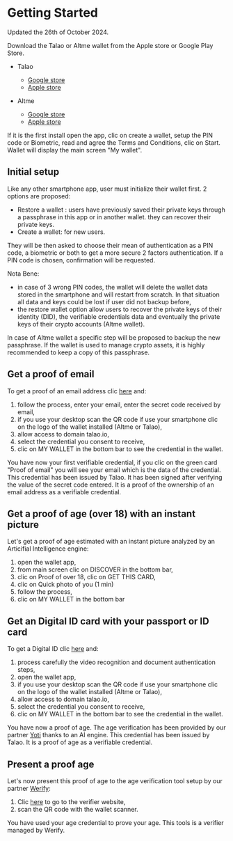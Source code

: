 # Getting Started

Updated the 26th of October 2024.

Download the Talao or Altme wallet from the Apple store or Google Play Store.

* Talao

  * [Google store](https://play.google.com/store/apps/details?id=co.talao.wallet&hl=fr)
  * [Apple store](https://apps.apple.com/fr/app/talao-wallet/id1582183266?platform=iphone)
* Altme

  * [Google store](https://play.google.com/store/apps/details?id=co.altme.alt.me.altme&hl=en-US&pli=1)
  * [Apple store](https://apps.apple.com/fr/app/altme-wallet/id1633216869)

If it is the first install open the app, clic on create a wallet, setup the PIN code or Biometric, read and agree the Terms and Conditions, clic on Start. Wallet will display the main screen "My wallet".

## Initial setup

Like any other smartphone app, user must initialize their wallet first. 2 options are proposed:

* Restore a wallet : users have previously saved their private keys through a passphrase in this app or in another wallet. they can recover their private keys.
* Create a wallet: for new users.

They will be then asked to choose their mean of authentication as a PIN code, a biometric or both to get a more secure 2 factors authentication. If a PIN code is chosen, confirmation will be requested.

Nota Bene:

* in case of 3 wrong PIN codes, the wallet will delete the wallet data stored in the smartphone and will restart from scratch. In that situation all data and keys could be lost if user did not backup before,
* the restore wallet option allow users to recover the private keys of their identity (DID), the verifiable credentials data and eventually the private keys of their crypto accounts (Altme wallet).

In case of Altme wallet a specific step will be proposed to backup the new passphrase. If the wallet is used to manage crypto assets, it is highly recommended to keep a copy of this passphrase.

## Get a proof of email

To get a proof of an email address clic [here](https://issuer.talao.co/emailpass?draft=11&format=ldp_vc) and:

1. follow the process, enter your email, enter the secret code received by email,
2. if you use your desktop scan the QR code if use your smartphone clic on the logo of the wallet installed (Altme or Talao),
3. allow access to domain talao.io,
4. select the credential you consent to receive,
5. clic on MY WALLET in the bottom bar to see the credential in the wallet.

You have now your first verifiable credential, if you clic on the green card "Proof of email" you will see your email which is the data of the credential. This credential has been issued by Talao. It has been signed after verifying the value of the secret code entered. It is a proof of the ownership of an email address as a verifiable credential.

## Get a proof of age (over 18) with an instant picture

Let's get a proof of age estimated with an instant picture analyzed by an Articifial Intelligence engine:

1. open the wallet app,
2. from main screen clic on DISCOVER in the bottom bar,
3. clic on Proof of over 18, clic on GET THIS CARD,
4. clic on Quick photo of you (1 min)
5. follow the process,
6. clic on MY WALLET in the bottom bar

## Get an Digital ID card with your passport or ID card

To get a Digital ID clic [here](https://talao.co/id360/oidc4vc?format=ldp_vc&draft=11&type=verifiableid) and:

1. process carefully the video recognition and document authentication steps,
2. open the wallet app,
3. if you use your desktop scan the QR code if use your smartphone clic on the logo of the wallet installed (Altme or Talao),
4. allow access to domain talao.io,
5. select the credential you consent to receive,
6. clic on MY WALLET in the bottom bar to see the credential in the wallet.

You have now a proof of age. The age verification has been provided by our partner [Yoti](https://www.yoti.com/business/age-verification/) thanks to an AI engine. This credential has been issued by Talao. It is a proof of age as a verifiable credential.

## Present a proof age

Let's now present this proof of age to the age verification tool setup by our partner [Werify](https://werify.eu/):

1. Clic [here]([https://staging.werify.eu/#/werify_point_kiosk/attempt+ideology+glamorous+varsity+spelling](https://staging.werify.eu/#/werify_point_kiosk/attempt+ideology+glamorous+varsity+spelling)) to go to the verifier website,
2. scan the QR code with the wallet scanner.

You have used your age credential to prove your age. This tools is a verifier managed by Werify.

